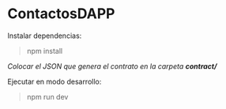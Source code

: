 # ContactosDAPP

Instalar dependencias:
> npm install

*Colocar el JSON que genera el contrato en la carpeta **contract/***

Ejecutar en modo desarrollo:
> npm run dev
